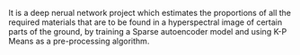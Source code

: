 It is a deep nerual network project which estimates the proportions of all the required materials that are to be found in a hyperspectral image of certain parts of the ground, by training a Sparse autoencoder model and using K-P Means as a pre-processing algorithm.
